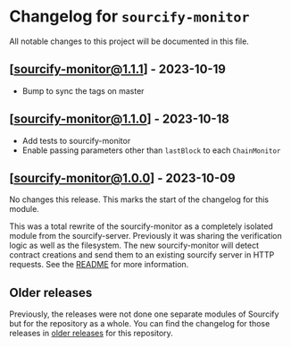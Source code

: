 # Changelog for `sourcify-monitor`

All notable changes to this project will be documented in this file.

## [sourcify-monitor@1.1.1] - 2023-10-19

- Bump to sync the tags on master

## [sourcify-monitor@1.1.0] - 2023-10-18

- Add tests to sourcify-monitor
- Enable passing parameters other than `lastBlock` to each `ChainMonitor`

## [sourcify-monitor@1.0.0] - 2023-10-09

No changes this release. This marks the start of the changelog for this module.

This was a total rewrite of the sourcify-monitor as a completely isolated module from the sourcify-server. Previously it was sharing the verification logic as well as the filesystem. The new sourcify-monitor will detect contract creations and send them to an existing sourcify server in HTTP requests. See the [README](./README.md) for more information.

## Older releases

Previously, the releases were not done one separate modules of Sourcify but for the repository as a whole.
You can find the changelog for those releases in [older releases](https://github.com/ethereum/sourcify/releases) for this repository.
